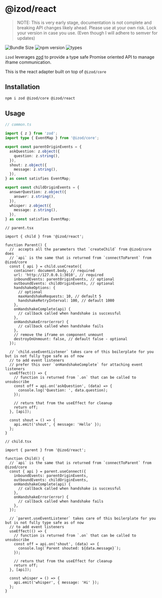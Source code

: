 # @izod/react

> NOTE: This is very early stage, documentation is not complete and breaking API changes likely ahead. Please use at your own risk. Lock your version in case you use. (Even though I will adhere to semver for updates)

![Bundle Size](https://img.shields.io/bundlephobia/minzip/@izod/react) ![npm version](https://badgen.net/npm/v/@izod/react) ![types](https://badgen.net/npm/types/@izod/react)

`izod` leverages [zod](https://github.com/colinhacks/zod) to provide a type safe Promise oriented API to manage iframe communication.

This is the react adapter built on top of `@izod/core`

## Installation

```sh
npm i zod @izod/core @izod/react
```

## Usage

```ts
// common.ts

import { z } from 'zod';
import type { EventMap } from '@izod/core';

export const parentOriginEvents = {
  askQuestion: z.object({
    question: z.string(),
  }),
  shout: z.object({
    message: z.string(),
  }),
} as const satisfies EventMap;

export const childOriginEvents = {
  answerQuestion: z.object({
    answer: z.string(),
  }),
  whisper: z.object({
    message: z.string(),
  }),
} as const satisfies EventMap;
```

```tsx
// parent.tsx

import { child } from '@izod/react';

function Parent() {
  //  accepts all the parameters that `createChild` from @izod/core does
  // `api` is the same that is returned from `connectToParent` from @izod/core
  const { api } = child.useCreate({
    container: document.body, // required
    url: 'http://127.0.0.1:3010', // required
    inboundEvents: parentOriginEvents, // optional
    outboundEvents: childOriginEvents, // optional
    handshakeOptions: {
      // optional
      maxHandshakeRequests: 10, // default 5
      handshakeRetryInterval: 100, // default 1000
    },
    onHandshakeComplete(api) {
      // callback called when handshake is successful
    },
    onHandshakeError(error) {
      // callback called when handshake fails
    },
    // remove the iframe on component unmount
    destroyOnUnmount: false, // default false - optional
  });

  // `child.useEventListener` takes care of this boilerplate for you but is not fully type safe as of now
  // to add event listeners
  // prefer this over `onHandshakeComplete` for attaching event listeners
  useEffect(() => {
    // function is returned from `.on` that can be called to unsubscribe
    const off = api.on('askQuestion', (data) => {
      console.log('Question: ', data.question);
    });

    // return that from the useEffect for cleanup
    return off;
  }, [api]);

  const shout = () => {
    api.emit('shout', { message: 'Hello' });
  };
}
```

```tsx
// child.tsx

import { parent } from '@izod/react';

function Child() {
  // `api` is the same that is returned from `connectToParent` from @izod/core
  const { api } = parent.useConnect({
    inboundEvents: parentOriginEvents,
    outboundEvents: childOriginEvents,
    onHandshakeComplete(api) {
      // callback called when handshake is successful
    },
    onHandshakeError(error) {
      // callback called when handshake fails
    },
  });

  // `parent.useEventListener` takes care of this boilerplate for you but is not fully type safe as of now
  // to add event listeners
  useEffect(() => {
    // function is returned from `.on` that can be called to unsubscribe
    const off = api.on('shout', (data) => {
      console.log(`Parent shouted: ${data.message}`);
    });

    // return that from the useEffect for cleanup
    return off;
  }, [api]);

  const whisper = () => {
    api.emit('whisper', { message: 'Hi' });
  };
}
```
